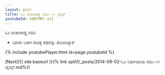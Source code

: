 ```yaml
---
layout: post
title: ಓಂ ಮಹಾರಾಧ್ಯ ನಮಃ ೧೧ ಟೈಮ್ಸ್
youtubeId: h0BTM0t-azI
---
```

 
 
 ಓಂ ಮಹಾರಾಧ್ಯ ನಮಃ  
 
 -  ಯಾರು ಬಹಳ ದೊಡ್ಡ ರಥವನ್ನು ಹೊಂದಿದ್ದಾರೆ 
 
  
 
  
 
 
 
 
 
 


{% include youtubePlayer.html id=page.youtubeId %}
 
[Next]({{ site.baseurl }}{% link  split1/_posts/2014-08-02-ಓಂ ನಿರ್ಜೀವಾಯ ನಮಃ ೧೧ ಟೈಮ್ಸ್.md%})
 

